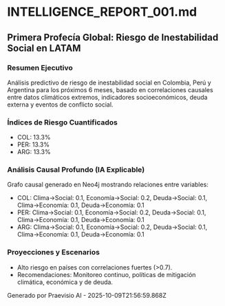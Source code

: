 # INTELLIGENCE_REPORT_001.md

## Primera Profecía Global: Riesgo de Inestabilidad Social en LATAM

### Resumen Ejecutivo
Análisis predictivo de riesgo de inestabilidad social en Colombia, Perú y Argentina para los próximos 6 meses, basado en correlaciones causales entre datos climáticos extremos, indicadores socioeconómicos, deuda externa y eventos de conflicto social.

### Índices de Riesgo Cuantificados
- COL: 13.3%
- PER: 13.3%
- ARG: 13.3%

### Análisis Causal Profundo (IA Explicable)
Grafo causal generado en Neo4j mostrando relaciones entre variables:
- COL: Clima->Social: 0.1, Economía->Social: 0.2, Deuda->Social: 0.1, Clima->Economía: 0.1, Deuda->Economía: 0.1
- PER: Clima->Social: 0.1, Economía->Social: 0.2, Deuda->Social: 0.1, Clima->Economía: 0.1, Deuda->Economía: 0.1
- ARG: Clima->Social: 0.1, Economía->Social: 0.2, Deuda->Social: 0.1, Clima->Economía: 0.1, Deuda->Economía: 0.1

### Proyecciones y Escenarios
- Alto riesgo en países con correlaciones fuertes (>0.7).
- Recomendaciones: Monitoreo continuo, políticas de mitigación climática, económica y de deuda.

Generado por Praevisio AI - 2025-10-09T21:56:59.868Z

